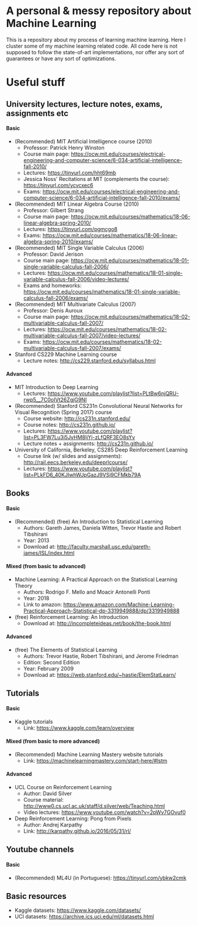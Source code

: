 # A personal & messy repository about Machine Learning
This is a repository about my process of learning machine learning. Here I cluster some of my machine learning related code. All code here is not supposed to follow the state-of-art implementations, nor offer any sort of guarantees or have any sort of optimizations.

# Useful stuff
## University lectures, lecture notes, exams, assignments etc
#### Basic
- (Recommended) MIT Artificial Intelligence course (2010)
    - Professor: Patrick Henry Winston
    - Course main page: https://ocw.mit.edu/courses/electrical-engineering-and-computer-science/6-034-artificial-intelligence-fall-2010/
    - Lectures: https://tinyurl.com/hht69mb
    - Jessica Noss' Recitations at MIT (complements the course): https://tinyurl.com/ycvcxec6
    - Exams: https://ocw.mit.edu/courses/electrical-engineering-and-computer-science/6-034-artificial-intelligence-fall-2010/exams/
- (Recommended) MIT Linear Algebra Course (2010)
    - Professor: Gilbert Strang
    - Course main page: https://ocw.mit.edu/courses/mathematics/18-06-linear-algebra-spring-2010/
    - Lectures: https://tinyurl.com/pgmcgo8
    - Exams: https://ocw.mit.edu/courses/mathematics/18-06-linear-algebra-spring-2010/exams/
- (Recommended) MIT Single Variable Calculus (2006)
    - Professor: David Jerison
    - Course main page: https://ocw.mit.edu/courses/mathematics/18-01-single-variable-calculus-fall-2006/
    - Lectures: https://ocw.mit.edu/courses/mathematics/18-01-single-variable-calculus-fall-2006/video-lectures/
    - Exams and homeworks: https://ocw.mit.edu/courses/mathematics/18-01-single-variable-calculus-fall-2006/exams/
- (Recommended) MIT Multivariate Calculus (2007)
    - Professor: Denis Auroux
    - Course main page: https://ocw.mit.edu/courses/mathematics/18-02-multivariable-calculus-fall-2007/
    - Lectures: https://ocw.mit.edu/courses/mathematics/18-02-multivariable-calculus-fall-2007/video-lectures/
    - Exams: https://ocw.mit.edu/courses/mathematics/18-02-multivariable-calculus-fall-2007/exams/
- Stanford CS229 Machine Learning course
    - Lecture notes: http://cs229.stanford.edu/syllabus.html

#### Advanced
- MIT Introduction to Deep Learning
    - Lectures: https://www.youtube.com/playlist?list=PLtBw6njQRU-rwp5__7C0oIVt26ZgjG9NI
- (Recommended) Stanford CS231n Convolutional Neural Networks for Visual Recognition (Spring 2017) course
    - Course website: http://cs231n.stanford.edu/
    - Course notes: http://cs231n.github.io/
    - Lectures: https://www.youtube.com/playlist?list=PL3FW7Lu3i5JvHM8ljYj-zLfQRF3EO8sYv
    - Lecture notes + assignments: http://cs231n.github.io/
- University of California, Berkeley, CS285 Deep Reinforcement Learning
    - Course link (w/ slides and assignments): http://rail.eecs.berkeley.edu/deeprlcourse/
    - Lectures: https://www.youtube.com/playlist?list=PLkFD6_40KJIwhWJpGazJ9VSj9CFMkb79A

## Books
#### Basic
- (Recommended) (free) An Introduction to Statistical Learning
    - Authors: Gareth James, Daniela Witten, Trevor Hastie and Robert Tibshirani
    - Year: 2013
    - Download at: http://faculty.marshall.usc.edu/gareth-james/ISL/index.html

#### Mixed (from basic to advanced)
- Machine Learning: A Practical Approach on the Statistical Learning Theory
    - Authors: Rodrigo F. Mello and Moacir Antonelli Ponti
    - Year: 2018
    - Link to amazon: https://www.amazon.com/Machine-Learning-Practical-Approach-Statistical-dp-3319949888/dp/3319949888
- (free) Reinforcement Learning: An Introduction
    - Download at: http://incompleteideas.net/book/the-book.html

#### Advanced
- (free) The Elements of Statistical Learning
    - Authors: Trevor Hastie, Robert Tibshirani, and Jerome Friedman
    - Edition: Second Edition
    - Year: February 2009
    - Download at: https://web.stanford.edu/~hastie/ElemStatLearn/

## Tutorials
#### Basic
- Kaggle tutorials
    - Link: https://www.kaggle.com/learn/overview

#### Mixed (from basic to more advanced)
- (Recommended) Machine Learning Mastery website tutorials
    - Link: https://machinelearningmastery.com/start-here/#lstm

#### Advanced
- UCL Course on Reinforcement Learning
    - Author: David Silver
    - Course material: http://www0.cs.ucl.ac.uk/staff/d.silver/web/Teaching.html
    - Video lectures: https://www.youtube.com/watch?v=2pWv7GOvuf0
- Deep Reinforcement Learning: Pong from Pixels
    - Author: Andrej Karpathy
    - Link: http://karpathy.github.io/2016/05/31/rl/

## Youtube channels
#### Basic
- (Recommended) ML4U (in Portuguese): https://tinyurl.com/ybkw2cmk

## Basic resources
- Kaggle datasets: https://www.kaggle.com/datasets/
- UCI datasets: https://archive.ics.uci.edu/ml/datasets.html
